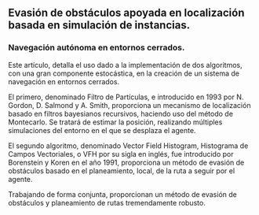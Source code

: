 ## Evasión de obstáculos apoyada en localización basada en simulación de instancias. 
### Navegación autónoma en entornos cerrados.


Este artículo, detalla el uso dado a la implementación de dos algoritmos, con una gran componente estocástica, en la creación de un sistema de navegación en entornos cerrados. 

El primero, denominado Filtro de Partículas, e introducido en 1993 por N. Gordon, D. Salmond y A. Smith, proporciona un mecanismo de localización basado en filtros bayesianos recursivos, haciendo uso del método de Montecarlo. 
Se tratará de estimar la posición, realizando múltiples simulaciones del entorno en el que se desplaza el agente. 

El segundo algoritmo, denominado Vector Field Histogram, Histograma de Campos Vectoriales, o VFH por su sigla en inglés, fue introducido por Borenstein y Koren en el año 1991, proporciona un método de evasión de obstáculos basado en el planeamiento, local, de la ruta a seguir por el agente. 

Trabajando de forma conjunta, proporcionan un método de evasión de obstáculos y planeamiento de rutas tremendamente robusto.
